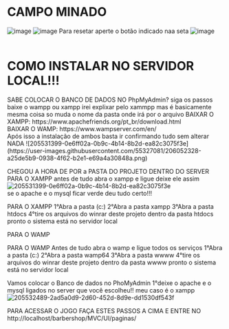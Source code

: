 <h1>CAMPO MINADO</h1> 


![image](https://user-images.githubusercontent.com/55327081/206050212-cd0a82e3-6aa4-4690-b115-03bad98b9401.png)
![image](https://user-images.githubusercontent.com/55327081/206050711-277425c3-8bc4-4719-a5b1-7f0bd94577c5.png)
Para resetar aperte o botão indicado naa seta 
![image](https://user-images.githubusercontent.com/55327081/206050612-b9796c9f-e343-4ac8-aa65-d288887060c2.png)
<br>
<br>

<H1>COMO INSTALAR  NO SERVIDOR LOCAL!!! </H1>
SABE COLOCAR O BANCO DE DADOS NO PhpMyAdmin? siga os passos baixe o wampp ou xampp irei explixar pelo xammpp mas é basicamente mesma coisa so muda o nome da pasta onde irá por o arquivo
BAIXAR O XAMPP: https://www.apachefriends.org/pt_br/download.html <br>
BAIXAR O WAMP: https://www.wampserver.com/en/ <br>
Após isso a instalação de ambos basta ir confirmando tudo sem alterar NADA
![205531399-0e6ff02a-0b9c-4b14-8b2d-ea82c3075f3e](https://user-images.githubusercontent.com/55327081/206052328-a25de5b9-0938-4f62-b2e1-e69a4a30848a.png)

CHEGOU A HORA DE POR a PASTA DO PROJETO DENTRO DO SERVER 
PARA O XAMPP antes de tudo abra o xampp e ligue deixe ele assim <br>
![205531399-0e6ff02a-0b9c-4b14-8b2d-ea82c3075f3e](https://user-images.githubusercontent.com/55327081/206052362-15f09807-4daf-420c-a588-83a029785e15.png) <br>
se o apache e o mysql ficar verde deu tudo certo!!!

PARA O XAMPP
1°Abra a pasta (c:)
2°Abra a pasta xampp
3°Abra a pasta htdocs
4°tire os arquivos do winrar deste projeto dentro da pasta htdocs
pronto o sistema está no servidor local

PARA O WAMP

PARA O WAMP Antes de tudo abra o wamp e ligue todos os serviços 1°Abra a pasta (c:)
2°Abra a pasta wamp64
3°Abra a pasta wwww
4°tire os arquivos do winrar deste projeto dentro da pasta wwww
pronto o sistema está no servidor local

Vamos colocar o Banco de dados no PhoMyAdmin 1°deixe o apache e o mysql ligados no server que você escolheu!! meu caso é o xampp <br>
![205532489-2ad5a0d9-2d60-452d-8d9e-dd1530df543f](https://user-images.githubusercontent.com/55327081/206052427-296168cd-2cec-4bca-839c-1eec47d8e564.png) <br>

PARA ACESSAR O JOGO FAÇA ESTES PASSOS A CIMA   E ENTRE NO  http://localhost/barbershop/MVC/UI/paginas/
